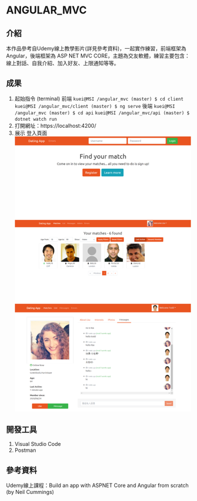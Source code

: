 # ANGULAR_MVC
## 介紹
本作品參考自Udemy線上教學影片(詳見參考資料)，一起實作練習，前端框架為Angular，後端框架為 ASP NET MVC CORE，主題為交友軟體，練習主要包含：線上對話、自我介紹、加入好友、上限通知等等。

## 成果
1. 起始指令 (terminal)
前端
`kuei@MSI /angular_mvc (master)
$ cd client`
`kuei@MSI /angular_mvc/client (master)
$ ng serve`
後端
`kuei@MSI /angular_mvc (master)
$ cd api`
`kuei@MSI /angular_mvc/api (master)
$ dotnet watch run`
2. 打開網址：https://localhost:4200/
3. 展示
登入頁面
![登入頁面](md-img/login.png)
![儀表板](md-img/dashboard.png)
![即時通訊](md-img/message.png)





## 開發工具
1. Visual Studio Code
2. Postman



## 參考資料

Udemy線上課程：Build an app with ASPNET Core and Angular from scratch (by Neil Cummings)


